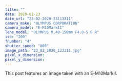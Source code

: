 ```yaml
---
title: ""
date: 2020-02-23
date_url: "23-02-2020-33113311"
camera_make: "OLYMPUS CORPORATION"
camera_model: "E-M10MarkII"
lens_model: "OLYMPUS M.40-150mm F4.0-5.6 R"
iso: "200"
fnumber: "4"
shutter_speed: "800"
image_path: "23_02_2020_123311.jpg"
pixel_x_dimension: 
pixel_y_dimension: 
---
```


This post features an image taken with an E-M10MarkII.